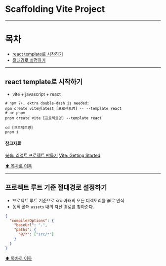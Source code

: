 # Scaffolding Vite Project

---

# 목차

- [react template로 시작하기](#react-template로-시작하기)
- [절대경로 설정하기](#프로젝트-루트-기준-절대경로-설정하기)

---

## react template로 시작하기

- vite + javascript + react

```shell
# npm 7+, extra double-dash is needed:
npm create vite@latest [프로젝트명] -- --template react
# or pnpm
pnpm create vite [프로젝트명] --template react

cd [프로젝트명]
pnpm i
```

#### 참고자료

[복습: 리액트 프로젝트 만들기](/React/2.revise/newReact.md)
[Vite: Getting Started](https://vitejs.dev/guide/#getting-started)

[⬆️ 목차로 이동](#목차)

---

## 프로젝트 루트 기준 절대경로 설정하기

- 프로젝트 루트 기준으로 src 아래의 모든 디렉토리를 @로 인식
- 동적 폴더 `assets` 내의 자산 경로를 찾아준다.

```json
{
  "compilerOptions": {
    "baseUrl": ".",
    "paths": {
      "@/*": ["src/*"]
    }
  }
}
```

[⬆️ 목차로 이동](#목차)
